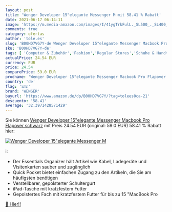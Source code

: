 ```yaml
---
layout: post
title: 'Wenger Developer 15"elegante Messenger M mit 58.41 % Rabatt'
date: 2021-06-17 06:14:11
image: 'https://m.media-amazon.com/images/I/41ygTrkFulL._SL500_._SL400_.jpg'
comments: true
category: ofertas
author: 'tole.es'
slug: 'B00HD7VG7Y-de Wenger Developer 15"elegante Messenger Macbook Pro...'
sku: 'B00HD7VG7Y-de'
tags: [ 'Computer & Zubehör','Fashion','Regular Stores','Schuhe & Handtaschen','Schuhe, Handtaschen & Accessoires','Specialty Stores','wenger', ]
actualPrice: 24.54 EUR
currency: EUR
price: 24.54
comparePrice: 59.0 EUR
prodname: 'Wenger Developer 15"elegante Messenger Macbook Pro Flapover schwarz'
country: 'de'
flag: '🇩🇪'
brand: 'WENGER'
buyurl: 'https://www.amazon.de/dp/B00HD7VG7Y/?tag=tolees0ca-21'
descuento: '58.41'
average: '32.3971428571429'
---
```


Sie können [Wenger Developer 15"elegante Messenger Macbook Pro Flapover schwarz](https://www.amazon.de/dp/B00HD7VG7Y/?tag=tolees0ca-21) mit Preis 24.54 EUR (original: 59.0 EUR) 58.41 % Rabatt hier:

[![Wenger Developer 15"elegante Messenger M](https://m.media-amazon.com/images/I/41ygTrkFulL._SL500_._SL400_.jpg)](https://www.amazon.de/dp/B00HD7VG7Y/?tag=tolees0ca-21)

ℹ️:

- Der Essentials Organizer hält Artikel wie Kabel, Ladegeräte und Visitenkarten sauber und zugänglich
- Quick Pocket bietet einfachen Zugang zu den Artikeln, die Sie am häufigsten benötigen
- Verstellbarer, gepolsterter Schultergurt
- iPad-Tasche mit kratzfestem Futter
- Gepolstertes Fach mit kratzfestem Futter für bis zu 15 "MacBook Pro

[🛒 Hier!!](https://www.amazon.de/dp/B00HD7VG7Y/?tag=tolees0ca-21)
